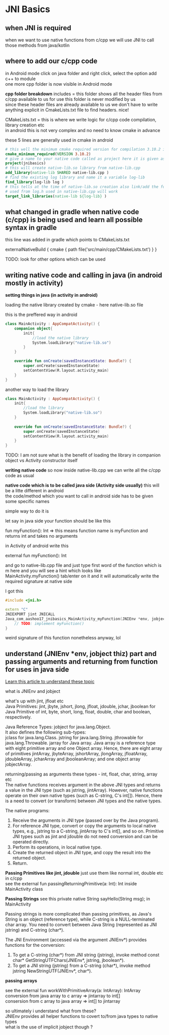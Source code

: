 # JNI Basics

## when JNI is required
when we want to use native functions from c/cpp we will use JNI to call those methods from java/kotlin

## where to add our c/cpp code

in Android mode click on java folder and right click, select the option add c++ to module  
one more cpp folder is now visible in Android mode  

**cpp folder breakdown**
includes = this folder shows all the header files from c/cpp available to us for use this folder is never modified by us  
since these header files are already available to us we don't have to write anything explicit in CmakeLists.txt file to find headers. nice!

CMakeLists.txt = this is where we write logic for c/cpp code compilation, library creation etc  
in android this is not very complex and no need to know cmake in advance  

these 5 lines are generally used in cmake in android 

```cmake
# this well the minimum cmake required version for compilation 3.10.2 is currently being used by android
cmake_minimum_required(VERSION 3.10.2)
# give a name to your native code called as project here it is given as jnibasics.
project(jnibasics)
# this will create native-lib.so library from native-lib.cpp 
add_library(native-lib SHARED native-lib.cpp )
# find the existing log library and name it a variable log-lib
find_library(log-lib log )
# this tells at the time of native-lib.so creation also link/add the found log library to it so that all functions
# used from log.h used in native-lib.cpp will work
target_link_libraries(native-lib ${log-lib} )
```

## what changed in gradle when native code (c/cpp) is being used and learn all possible syntax in gradle

this line was added in gradle which points to CMakeLists.txt

externalNativeBuild {
        cmake {
            path file('src/main/cpp/CMakeLists.txt')
        }
    }

TODO: look for other options which can be used

## writing native code and calling in java (in android mostly in activity)

**setting things in java (in activity in android)**

loading the native library created by cmake - here native-lib.so file  

this is the preffered way in android  
```kotlin
class MainActivity : AppCompatActivity() {
    companion object{
        init{
            //load the native library
            System.loadLibrary("native-lib.so")
        }
    }

    override fun onCreate(savedInstanceState: Bundle?) {
        super.onCreate(savedInstanceState)
        setContentView(R.layout.activity_main)
    }
}
``` 

another way to load the library  

```kotlin
class MainActivity : AppCompatActivity() {
    init{
        //load the library
        System.loadLibrary("native-lib.so")
    }
    
    override fun onCreate(savedInstanceState: Bundle?) {
        super.onCreate(savedInstanceState)
        setContentView(R.layout.activity_main)
    }
}
```

TODO: I am not sure what is the benefit of loading the library in companion object vs Activity constructor itself  


**writing native code**
so now inside native-lib.cpp we can write all the c/cpp code as usual  

**native code which is to be called java side (Activity side usually)**
this will be a litte different in android  
the code/method which you want to call in android side has to be given some specific names  

simple way to do it is  

let say in java side your function should be like this  

fun myFunction(): Int     => this means function name is myFunction and returns int and takes no arguments  

in Activity of android write this  

external fun myFunction(): Int  

and go to native-lib.cpp file and just type first word of the function which is m here and you will see a hint which looks like  
MainActivity.myFunction() tab/enter on it and it will automatically write the required signature at native side  

I got this
```cpp
#include <jni.h>

extern "C"
JNIEXPORT jint JNICALL
Java_com_aashoo17_jnibasics_MainActivity_myFunction(JNIEnv *env, jobject thiz) {
    // TODO: implement myFunction()
}
```

weird signature of this function nonetheless anyway, lol  


## understand (JNIEnv *env, jobject thiz) part  and passing arguments and returning from function for uses in java side

[Learn this article to understand these topic](https://www3.ntu.edu.sg/home/ehchua/programming/java/JavaNativeInterface.html)  

what is JNIEnv and jobject  

what's up with jint, jfloat etc  
Java Primitives: jint, jbyte, jshort, jlong, jfloat, jdouble, jchar, jboolean for Java Primitive of int, byte, short, long, float, double,
char and boolean, respectively.  

Java Reference Types: jobject for java.lang.Object.  
It also defines the following sub-types:  
jclass for java.lang.Class.
jstring for java.lang.String.
jthrowable for java.lang.Throwable.
jarray for Java array. Java array is a reference type with eight primitive array and one Object array.
 Hence, there are eight array of primitives jintArray, jbyteArray, jshortArray, jlongArray, jfloatArray, jdoubleArray, jcharArray and jbooleanArray;
and one object array jobjectArray.  

 
returning/passing as arguments these types - int, float, char, string, array etc   
The native functions receives argument in the above JNI types and returns a value in the JNI type (such as jstring, jintArray). 
However, native functions operate on their own native types (such as C-string, C's int[]). Hence, there is a need to convert (or transform)
between JNI types and the native types.  

The native programs:

1. Receive the arguments in JNI type (passed over by the Java program).
2. For reference JNI type, convert or copy the arguments to local native types, e.g., jstring to a C-string,
jintArray to C's int[], and so on. Primitive JNI types such as jint and jdouble do not need conversion and can be operated directly.
3. Perform its operations, in local native type.
4. Create the returned object in JNI type, and copy the result into the returned object.
5. Return.

**Passing Primitives like jint, jdouble**
just use them like normal int, double etc in c/cpp  
see the external fun passingReturningPrimitive(a: Int): Int inside MainActivity class

**Passing Strings**
see this private native String sayHello(String msg); in MainActivity  

Passing strings is more complicated than passing primitives, as Java's String is an object (reference type), 
while C-string is a NULL-terminated char array. You need to convert between Java String (represented as JNI jstring) and C-string (char*).

The JNI Environment (accessed via the argument JNIEnv*) provides functions for the conversion:
1. To get a C-string (char*) from JNI string (jstring), invoke method const char* GetStringUTFChars(JNIEnv*, jstring, jboolean*).
2. To get a JNI string (jstring) from a C-string (char*), invoke method jstring NewStringUTF(JNIEnv*, char*).

**passing arrays**

see the external fun workWithPrimitiveArray(a: IntArray): IntArray  
conversion from java array to c array => jintarray to int[]  
consersion from c array to java array => int[] to jintarray

so ultimately i understand what from these?  
JNIEnv provides all helper functions to covert to/from java types to native types   
what is the use of implicit jobject though ?




